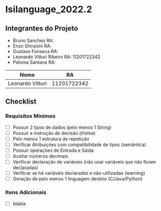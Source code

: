 # Isilanguage_2022.2

## Integrantes do Projeto
- Bruno Sanches              RA:
- Enzo Shiraishi             RA:
- Gustavo Fonseca            RA:
- Leonardo Vitturi Ribeiro   RA: 11201722342
- Paloma Santana             RA:

| Nome           | RA |
|----------------|---------------|
| Leonardo Vitturi | 11201722342 |  


## Checklist

### Requisitos Mínimos
- [ ] Possuir 2 tipos de dados (pelo menos 1 String) 	
- [ ] Possuir a instrução de decisão (if/else)	
- [ ] Pelo menos 1 estrutura de repetição	
- [ ] Verificar Atribuições com compatibilidade de tipos (semântica) 	
- [ ] Possuir operações de Entrada e Saída	
- [ ] Aceitar números decimais 	
- [ ] Verificar declaração de variávies (não usar variáveis que não foram declaradas)	
- [ ] Verificar se há variáveis declaradas e não-utilizadas (warning)	
- [ ] Geração de pelo menos 1 linguagem destino (C/Java/Python)

### Itens Adicionais

- [ ] blabla

